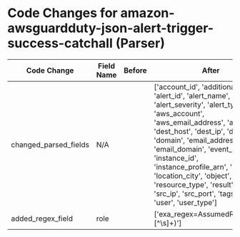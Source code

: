 # Code Changes for amazon-awsguardduty-json-alert-trigger-success-catchall (Parser)

| Code Change | Field Name | Before | After |
|-------------|------------|--------|-------|
| changed_parsed_fields | N/A |  | ['account_id', 'additional_info', 'alert_id', 'alert_name', 'alert_severity', 'alert_type', 'app', 'aws_account', 'aws_email_address', 'aws_user', 'dest_host', 'dest_ip', 'dest_port', 'domain', 'email_address', 'email_domain', 'event_name', 'instance_id', 'instance_profile_arn', 'key_id', 'location_city', 'object', 'region', 'resource_type', 'result', 'role', 'src_ip', 'src_port', 'tags', 'time', 'user', 'user_type'] |
| added_regex_field | role |  | ['exa_regex=AssumedRole\/({role}[^\s]+)'] |
